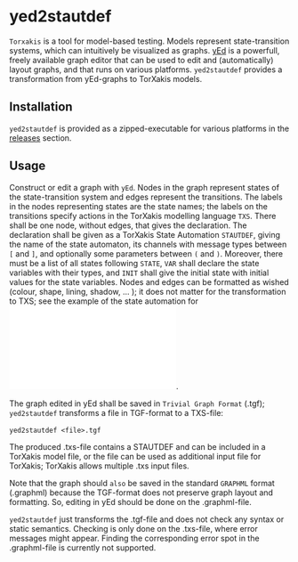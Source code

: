 # yed2stautdef

`Torxakis` is a tool for model-based testing. Models represent state-transition systems,
which can intuitively be visualized as graphs.
[yEd](https://www.yworks.com/products/yed) is a powerfull, freely available graph editor
that can be used to edit and (automatically) layout graphs, and that runs on various
platforms. `yed2stautdef` provides a transformation from yEd-graphs to TorXakis models.


## Installation

`yed2stautdef` is provided as a zipped-executable for various platforms
in the [releases](https://github.com/TorXakis/yed2stautdef/releases) section.


## Usage

Construct or edit a graph with `yEd`.
Nodes in the graph represent states of the state-transition system and edges represent the transitions.
The labels in the nodes representing states are the state names;
the labels on the transitions specify actions in the TorXakis modelling language `TXS`.
There shall be one node, without edges, that gives the declaration.
The declaration shall be given as a TorXakis State Automation `STAUTDEF`,
giving the name of the state automaton, its channels with message types between `[` and `]`,
and optionally some parameters between `(` and `)`.
Moreover, there must be a list of all states following `STATE`,
`VAR` shall declare the state variables with their types,
and `INIT` shall give the initial state with initial values for the state variables.
Nodes and edges can be formatted as wished (colour, shape, lining, shadow, ... );
it does not matter for the transformation to TXS;
see the example of the state automation for ![Hello World!](images/hwstaut.pdf).

The graph edited in yEd shall be saved in `Trivial Graph Format` (.tgf);
`yed2stautdef` transforms a file in TGF-format to a TXS-file:

```
yed2stautdef <file>.tgf
```

The produced .txs-file contains a STAUTDEF and can be included in a TorXakis model file,
or the file can be used as additional input file for TorXakis; TorXakis allows multiple
.txs input files.

Note that the graph should ``also`` be saved in the standard `GRAPHML` format (.graphml)
because the TGF-format does not preserve graph layout and formatting.
So, editing in yEd should be done on the .graphml-file.

`yed2stautdef` just transforms the .tgf-file and does not check any syntax or static semantics.
Checking is only done on the .txs-file, where error messages might appear.
Finding the corresponding error spot in the .graphml-file is currently not supported.

